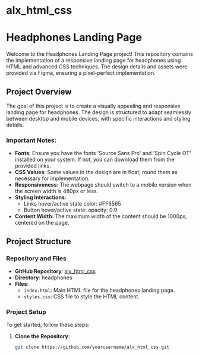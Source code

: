 # alx_html_css
# Headphones Landing Page

Welcome to the Headphones Landing Page project! This repository contains the implementation of a responsive landing page for headphones using HTML and advanced CSS techniques. The design details and assets were provided via Figma, ensuring a pixel-perfect implementation.

## Project Overview

The goal of this project is to create a visually appealing and responsive landing page for headphones. The design is structured to adapt seamlessly between desktop and mobile devices, with specific interactions and styling details.

### Important Notes:

- **Fonts**: Ensure you have the fonts 'Source Sans Pro' and 'Spin Cycle OT' installed on your system. If not, you can download them from the provided links.
- **CSS Values**: Some values in the design are in float; round them as necessary for implementation.
- **Responsiveness**: The webpage should switch to a mobile version when the screen width is 480px or less.
- **Styling Interactions**:
  - Links hover/active state color: #FF6565
  - Button hover/active state: opacity: 0.9
- **Content Width**: The maximum width of the content should be 1000px, centered on the page.

## Project Structure

### Repository and Files

- **GitHub Repository**: [alx_html_css](https://github.com/yourusername/alx_html_css)
- **Directory**: headphones
- **Files**:
  - `index.html`: Main HTML file for the headphones landing page.
  - `styles.css`: CSS file to style the HTML content.

### Project Setup

To get started, follow these steps:

1. **Clone the Repository**:
   ```bash
   git clone https://github.com/yourusername/alx_html_css.git
